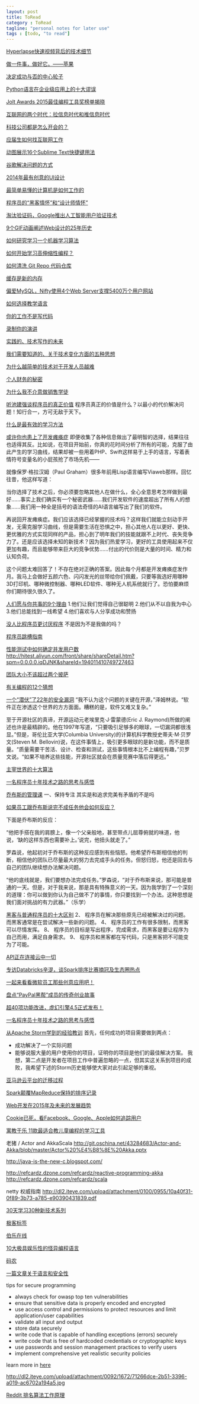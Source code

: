 ```yaml
---
layout: post
title: ToRead
category : ToRead
tagline: "personal notes for later use"
tags : [todo, "to read"]
---
```


[Hyperlapse快速视频背后的技术细节](http://www.laixintao.com/posts/815)

[做一件事，做好它。——苹果](http://www.laixintao.com/posts/864)

[决定成功与否的中心轮子](http://www.labazhou.net/2014/12/center-wheel-for-success/)

[Python语言在企业级应用上的十大谬误](http://www.techug.com/10-myths-of-enterprise-python)

[Jolt Awards 2015最佳编程工具奖榜单揭晓](http://www.iteye.com/news/30013)

[互联网的两个时代：拉信息时代和推信息时代](http://www.techug.com/two-eras-of-the-internet-pull-and-push)

[科技公司都是怎么开会的？](http://www.techug.com/who-tech-companies-meeting)

[应届生如何找互联网工作](http://www.iteye.com/news/29987)

[动图展示16个Sublime Text快捷键用法](http://www.techug.com/16-subline-text-tips)

[谷歌解决问题的方式](http://www.techug.com/the-google-way-of-attacking-problems)

[2014年最有创意的UI设计](http://www.techug.com/2014-best-ui-design)

[最简单易懂的计算机是如何工作的](http://www.techug.com/how-computer-works)

[程序员的“黑客情怀”和“设计师情怀”](http://www.iteye.com/news/29950)

[淘汰验证码，Google推出人工智能用户验证技术](http://www.iteye.com/news/29938)

[9个GIF动画阐述Web设计的25年历史](http://www.iteye.com/news/29923)

[如何研究学习一个机器学习算法](http://www.iteye.com/news/29906)

[如何开始学习高伸缩性编程？](http://www.iteye.com/news/29872)

[如何清洗 Git Repo 代码仓库](http://www.iteye.com/news/29857)

[缓存是新的内存](http://www.techug.com/cache-is-the-new-ram)

[偏爱MySQL，Nifty使用4个Web Server支撑5400万个用户网站](http://www.iteye.com/news/29826)

[如何选择教学语言](http://www.labazhou.net/2014/11/how-to-choose-a-teaching-language/)

[你的工作不是写代码](http://www.labazhou.net/2014/11/your-job-is-not-to-write-code/)

[录制你的演讲](http://www.labazhou.net/2014/10/recording-your-talk/)

[实践的、技术写作的未来](http://www.labazhou.net/2014/10/living-the-future-of-technical-writing/)

[我们需要知道的、关于技术变化方面的五种思想](http://www.labazhou.net/2014/09/five-things-we-need-to-know-about-technological-change/)

[为什么越简单的技术对于开发人员越难](http://www.labazhou.net/2014/09/simple-technology-hard-not-easy-angularjs-nosql/)

[个人财务的秘密](http://www.labazhou.net/2014/09/the-secrets-of-personal-finance/)

[为什么我不介意做销售学徒](http://www.labazhou.net/2014/09/why-i-dont-mind-being-a-marketing-padawan/)

[听池建强谈程序员的真正价值](http://www.techug.com/true-value-of-a-programmer)
程序员真正的价值是什么？以最小的代价解决问题！知行合一，方可无敌于天下。

[什么是最有效的学习方法](http://www.techug.com/best-study-method)

[或许你也患上了开发瘫痪症](http://www.techug.com/you-too-may-be-a-victim-of-developaralysis)
即便收集了各种信息做出了最明智的选择，结果往往也适得其反。比如说，在项目开始前，你真的花时间分析了所有的可能，克服了由此产生的学习曲线，结果却被一些用着PHP、Swift这样易于上手的语言，写着表情符号变量名的小屁孩抢了市场先机——

就像保罗·格拉汉姆（Paul Graham）很多年前用Lisp语言编写Viaweb那样。回忆往昔，他这样写道：

当你选择了技术之后，你必须要忽略其他人在做什么，全心全意思考怎样做到最好……事实上我们确实有一个秘密武器……我们开发软件的速度超出了所有人的想象……我们用一种全是括号的语法奇怪的AI语言编写出了我们的软件。

再说回开发瘫痪症。我们应该选择已经掌握的技术吗？这样我们就能立刻动手开发，无需克服学习曲线，但是需要生活在恐惧之中，担心其他人在以更好、更快、更优雅的方式实现同样的产品，担心到了明年我们的技能就跟不上时代、丧失竞争力了。还是应该选择未知的新技术？因为我们热爱学习，更好的工具使用起来不仅更加有趣，而且能够带来巨大的竞争优势……付出的代价则是大量的时间、精力和认知负荷。

这个问题太难回答了！不存在绝对正确的答案。因此每个月都是开发瘫痪症发作月。我马上会做好五颜六色、闪闪发光的丝带给你们佩戴，只要等我选好用哪种3D打印机、哪种微控制器、哪种LED软件、哪种无人机系统就行了。恐怕要麻烦你们期待很久很久了。


[人们愿与你共事的9个理由](http://www.techug.com/9-reasons-people-love-to-work-with-you)
1.他们让我们觉得自己很聪明
2.他们从不以自我为中心
3.他们总能找到一线希望
4.他们喜欢与人分享成功和赞扬



[没人比程序员更讨厌程序](http://www.techug.com/nobody-hates-software-more-than-software-developers)
不是因为不是我做的吗？

[程序员跳槽指南](http://www.techug.com/zhaoping-guide)

[性能测试中如何确定并发用户数](http://www.techug.com/performance-test-concurrent-user)
http://hitest.aliyun.com/front/share/shareDetail.htm?spm=0.0.0.0.iqDJNK&shareId=194011410749727463

[团队大小不该超过两个披萨](http://www.techug.com/science-behind-jeff-bezos-pizza-rule)

[有关编程的12个猜想](http://www.techug.com/2821878-programming)

[一个“潜伏”了22年的安全漏洞](http://www.techug.com/a-22-years-old-security-bug)
“我不认为这个问题的关键在开源，”泽姆林说。“软件正在渗透这个世界的方方面面。糟糕的是，软件又难又复杂。”

至于开源社区的真谛，开源运动元老埃里克·J·雷蒙德(Eric J. Raymond)所做的阐述也许是最精辟的。他在1997年写道，“只要吸引足够多的眼球，一切漏洞都很浅显。”但是，哥伦比亚大学(Columbia University)的计算机科学教授史蒂夫·M·贝罗文(Steven M. Bellovin)说，在这件事情上，吸引更多眼球的是新功能，而不是质量。“质量需要干苦活、设计、检查和测试，这些事情根本比不上编程有趣，”贝罗文说。“如果不培养这些技能，开源社区就会在质量竞赛中落后得更远。”


[主宰世界的十大算法](http://www.techug.com/the-10-algorithms-that-dominate-our-world)

[一名程序员十年技术之路的思考与感悟](http://www.techug.com/10-years-thought-of-a-programmer)

[乔布斯的管理课](http://www.techug.com/real-leadership-lessons-of-steve-jobs)
一、保持专注
其实是和追求完美有矛盾的不是吗

[如果员工跟乔布斯说完不成任务他会如何反应？]()

下面是乔布斯的反应：

“他把手搭在我的肩膀上，像一个父亲般地，甚至带点儿屈尊俯就的味道，他说，‘缺的这样东西也需要补上。’说完，他扭头就走了。”

罗森说，他起初对于乔布斯的这种反应感到有些恼怒。他希望乔布斯相信他的判断，相信他的团队已尽量最大的努力去完成手头的任务。但怒归怒，他还是回去与自己的团队继续想办法解决问题。

“他的底线就是，我们要想办法完成任务。”罗森说，“对于乔布斯来说，那可能是普通的一天。但是，对于我来说，那是具有特殊意义的一天。因为我学到了一个深刻的道理：你可以做到你认为自己做不了的事情，你只要找到一个办法。这种思想是我们面对挑战的有力武器。”（乐学）

[黑客与普通程序员的十大区别](http://www.iteye.com/news/29791)
2、  程序员在解决那些原先已经被解决过的问题。而黑客通常是在尝试解决一些新的问题。 
4、  程序员的工作有很多限制，而黑客可以尽情发挥。
8、  程序员的目标是写出程序，完成需求，而黑客是要让程序为自己而用，满足自身需求。 
9、  程序员和黑客都在写代码，只是黑客把不可能变为了可能。 

[API正在连接云中一切](http://www.iteye.com/news/29732)

[专访Databricks辛湜，谈Spark排序比赛摘冠及生态圈热点](http://www.iteye.com/news/29720)

[一起来看看微软员工那些创意应用吧！](http://www.iteye.com/news/29633)

[盘点“PayPal黑帮”成员的传奇创业故事](http://www.iteye.com/news/29600)

[超40项功能改进，虚幻引擎4.5正式发布！](http://www.iteye.com/news/29577)

[一名程序员十年技术之路的思考与感悟](http://www.iteye.com/news/29541)

[从Apache Storm学到的经验教训](http://www.iteye.com/news/29559)
首先，任何成功的项目需要做到两点： 

* 成功解决了一个实际问题
* 能够说服大量的用户使用你的项目，证明你的项目是他们的最佳解决方案。
我想，第二点是开发者在项目工作中普遍忽略的一点，但其实这关系到项目的成败，我希望下述的Storm历史能够使大家对此引起足够的重视。 

[亚马逊云平台的迁移过程](http://www.iteye.com/news/29557-AWS)

[Spark颠覆MapReduce保持的排序记录](http://www.iteye.com/news/29550)

[Web开发在2015年及未来的发展趋势](http://www.iteye.com/news/29544)


[Cookie已死，看Facebook、Google、Apple如何追踪用户](http://www.iteye.com/news/29543)

[寓教于乐 11款最适合教儿童编程的学习工具](http://www.iteye.com/news/29512)

老猪 / Actor and AkkaScala
http://git.oschina.net/43284683/Actor-and-Akka/blob/master/Actor%20%E4%B8%8E%20Akka.pptx

http://java-is-the-new-c.blogspot.com/

http://refcardz.dzone.com/refcardz/reactive-programming-akka
http://refcardz.dzone.com/refcardz/scala

netty 权威指南
http://dl2.iteye.com/upload/attachment/0100/0955/10a40f31-0f89-3b73-a785-e90390431839.pdf


[30天学习30种新技术系列](http://segmentfault.com/a/1190000000349384)



[极客标签](http://www.gbtags.com/gb/explore.htm)


[伯乐在线](http://blog.jobbole.com/)

[10大极具娱乐性的怪异编程语言](http://www.iteye.com/news/28579)

[码农](http://www.codeceo.com/)


[一篇文章关于语言和安全性](http://www.iteye.com/news/28576-history-of-programming-languages-must-know)

tips for secure programming
* always check for owasp top ten vulnerabilities
* ensure that sensitive data is properly encoded and encrypted
* use access control and permissions to protect resources and limit application/user capabilities
* validate all input and output
* store data securely
* write code that is capable of handling exceptions (errors) securely
* write code that is free of hardcoded credentials or cryptographic keys
* use passwords and session management practices to verify users
* implement comprehensive yet realistic security policies

learn more in [here](https://info.veracode.com/soss-report.html)

http://dl2.iteye.com/upload/attachment/0092/1672/71266dce-2b51-3396-a019-ac6702a194a5.jpg

[Reddit 排名算法工作原理](http://www.iteye.com/news/28228)
























